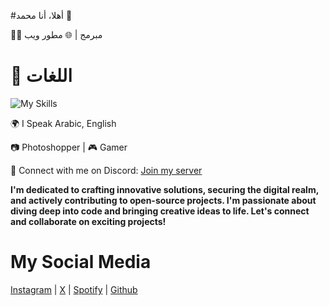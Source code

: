#أهلا، أنا محمد 👋

👨‍💻 مبرمج  | 🌐 مطور ويب



# 🔧 اللغات

![My Skills](https://skillicons.dev/icons?i=html,css,js)

🌍 I Speak Arabic, English

 📷 Photoshopper | 🎮 Gamer

💬 Connect with me on Discord: [Join my server](https://discord.gg/rujsQAVbGF)

**I'm dedicated to crafting innovative solutions, securing the digital realm, and actively contributing to open-source projects. I'm passionate about diving deep into code and bringing creative ideas to life. Let's connect and collaborate on exciting projects!**

# My Social Media

[Instagram](https://www.instagram.com/medowaleedmagde)  | [X](https://twitter.com/mohamad_mgde) | [Spotify](https://open.spotify.com/user/rroenaf41zyzjmo49d0ddvdog) | [Github](https://github.com/medowalee)
